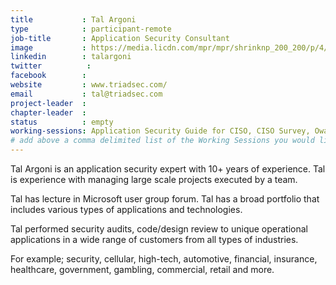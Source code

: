 ```yaml
---
title           : Tal Argoni
type            : participant-remote
job-title       : Application Security Consultant 
image           : https://media.licdn.com/mpr/mpr/shrinknp_200_200/p/4/000/16c/017/21980df.jpg
linkedin        : talargoni
twitter          :
facebook        :
website         : www.triadsec.com/
email           : tal@triadsec.com
project-leader  :
chapter-leader  :
status          : empty
working-sessions: Application Security Guide for CISO, CISO Survey, Owasp SAMM, Testing Guide v5, Owasp Top 10 2017, 
# add above a comma delimited list of the Working Sessions you would like to attend (use the session's title)
---
```


Tal Argoni is an application security expert with 10+ years of experience. Tal is experience with managing large scale projects executed by a team.

Tal has lecture in Microsoft user group forum. Tal has a broad portfolio that includes various types of applications and technologies.

Tal performed security audits, code/design review to unique operational applications in a wide range of customers from all types of industries.

For example; security, cellular, high-tech, automotive, financial, insurance, healthcare, government, gambling, commercial, retail and more.
